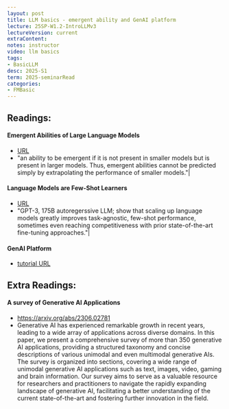 ```yaml
---
layout: post
title: LLM basics - emergent ability and GenAI platform
lecture: 25SP-W1.2-IntroLLMv3
lectureVersion: current
extraContent: 
notes: instructor
video: llm basics  
tags:
- BasicLLM
desc: 2025-S1
term: 2025-seminarRead
categories:
- FMBasic
---
```


## Readings: 


#### Emergent Abilities of Large Language Models 
  + [ URL](https://arxiv.org/abs/2206.07682) 
  + "an ability to be emergent if it is not present in smaller models but is present in larger models. Thus, emergent abilities cannot be predicted simply by extrapolating the performance of smaller models."|

#### Language Models are Few-Shot Learners 
  + [ URL](https://arxiv.org/abs/2005.14165) 
  + "GPT-3, 175B autoregerssive LLM;  show that scaling up language models greatly improves task-agnostic, few-shot performance, sometimes even reaching competitiveness with prior state-of-the-art fine-tuning approaches."|


#### GenAI Platform
+ [tutorial URL](https://huyenchip.com/2024/07/25/genai-platform.html#step_1_enhance_context)



## Extra Readings: 



#### A survey of Generative AI Applications
+ https://arxiv.org/abs/2306.02781
+ Generative AI has experienced remarkable growth in recent years, leading to a wide array of applications across diverse domains. In this paper, we present a comprehensive survey of more than 350 generative AI applications, providing a structured taxonomy and concise descriptions of various unimodal and even multimodal generative AIs. The survey is organized into sections, covering a wide range of unimodal generative AI applications such as text, images, video, gaming and brain information. Our survey aims to serve as a valuable resource for researchers and practitioners to navigate the rapidly expanding landscape of generative AI, facilitating a better understanding of the current state-of-the-art and fostering further innovation in the field.





<!--excerpt.start-->
